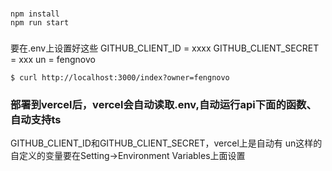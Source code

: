 ###
```  
npm install
npm run start
```

###
要在.env上设置好这些
GITHUB_CLIENT_ID = xxxx
GITHUB_CLIENT_SECRET = xxx
un = fengnovo

```shell
$ curl http://localhost:3000/index?owner=fengnovo
```


### 部署到vercel后，vercel会自动读取.env,自动运行api下面的函数、自动支持ts
GITHUB_CLIENT_ID和GITHUB_CLIENT_SECRET，vercel上是自动有
un这样的自定义的变量要在Setting->Environment Variables上面设置
